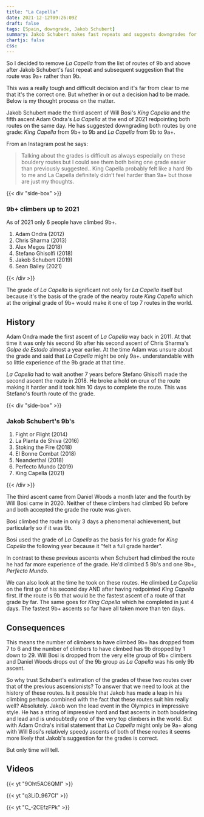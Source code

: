 ```yaml
---
title: "La Capella"
date: 2021-12-12T09:26:09Z
draft: false
tags: [Spain, downgrade, Jakob Schubert]
summary: Jakob Schubert makes fast repeats and suggests downgrades for two 9b's in Siurana.
chartjs: false
css:
---
```


So I decided to remove *La Capella* from the list of routes of 9b and above after Jakob Schubert's fast repeat and subsequent suggestion that the route was 9a+ rather than 9b.

This was a really tough and difficult decision and it's far from clear to me that it's the correct one. But whether in or out a decision had to be made. Below is my thought process on the matter.



Jakob Schubert made the third ascent of Will Bosi's *King Capella* and the fifth ascent Adam Ondra's *La Capella* at the end of 2021 redpointing both routes on the same day. He has suggested downgrading both routes by one grade: *King Capella* from 9b+ to 9b and *La Capella* from 9b to 9a+.

From an Instagram post he says:

> Talking about the grades is difficult as always especially on these bouldery routes but I could see them both being one grade easier than previously suggested.. King Capella probably felt like a hard 9b to me and La Capella definitely didn’t feel harder than 9a+ but those are just my thoughts.


{{< div "side-box" >}}

### 9b+ climbers up to 2021

As of 2021 only 6 people have climbed 9b+.

1. Adam Ondra (2012)
2. Chris Sharma (2013)
3. Alex Megos (2018)
4. Stefano Ghisolfi (2018)
5. Jakob Schubert (2019)
6. Sean Bailey (2021)

{{< /div >}}

The grade of *La Capella* is significant not only for *La Capella* itself but because it's the basis of the grade of the nearby route *King Capella* which at the original grade of 9b+ would make it one of top 7 routes in the world.

## History

Adam Ondra made the first ascent of *La Capella* way back in 2011. At that time it was only his second 9b after his second ascent of Chris Sharma's *Golpe de Estado* almost a year earlier. At the time Adam was unsure about the grade and said that *La Capella* might be only 9a+. understandable with so little experience of the 9b grade at that time. 

*La Capella* had to wait another 7 years before Stefano Ghisolfi made the second ascent the route in 2018. He broke a hold on crux of the route making it harder and it took him 10 days to complete the route. This was Stefano's fourth route of the grade. 


{{< div "side-box" >}}
### Jakob Schubert's 9b's

1. Fight or Flight (2014)
2. La Planta de Shiva (2016)
3. Stoking the Fire (2018)
4. El Bonne Combat (2018)
5. Neanderthal (2018)
6. Perfecto Mundo (2019)
7. King Capella (2021)

{{< /div >}}

The third ascent came from Daniel Woods a month later and the fourth by Will Bosi came in 2020. Neither of these climbers had climbed 9b before and both accepted the grade the route was given.

Bosi climbed the route in only 3 days a phenomenal achievement, but particularly so if it was 9b.

Bosi used the grade of *La Capella* as the basis for his grade for *King Capella* the following year because it "felt a full grade harder".

In contrast to these previous ascents when Schubert had climbed the route he had far more experience of the grade. He'd climbed 5 9b's and one 9b+, *Perfecto Mundo*. 

We can also look at the time he took on these routes. He climbed *La Capella* on the first go of his second day AND after having redpointed *King Capella* first. If the route is 9b that would be the fastest ascent of a route of that grade by far. The same goes for *King Capella* which he completed in just 4 days. The fastest 9b+ ascents so far have all taken more than ten days. 

## Consequences

This means the number of climbers to have climbed 9b+ has dropped from 7 to 6 and the number of climbers to have climbed has 9b dropped by 1 down to 29. Will Bosi is dropped from the very elite group of 9b+ climbers and Daniel Woods drops out of the 9b group as *La Capella* was his only 9b ascent.

So why trust Schubert's estimation of the grades of these two routes over that of the previous ascensionists? To answer that we need to look at the history of these routes.
Is it possible that Jakob has made a leap in his climbing perhaps combined with the fact that these routes suit him really well? Absolutely. Jakob won the lead event in the Olympics in impressive style. He has a string of impressive hard and fast ascents in both bouldering and lead and is undoubtedly one of the very top climbers in the world. But with Adam Ondra's initial statement that *La Capella* might only be 9a+ along with Will Bosi's relatively speedy ascents of both of these routes it seems more likely that Jakob's suggestion for the grades is correct. 

But only time will tell.


## Videos

{{< yt "9Oht5AC6QMI" >}}

{{< yt "q3LiD_967CI" >}}

{{< yt "C_-2CEfzFPk" >}}